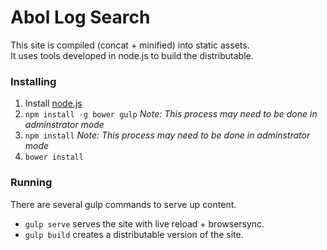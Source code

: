Abol Log Search
======
This site is compiled (concat + minified) into static assets.  
It uses tools developed in node.js to build the distributable.

### Installing
1. Install [node.js](https://nodejs.org/)
2. `npm install -g bower gulp` *Note: This process may need to be done in adminstrator mode*
3. `npm install` *Note: This process may need to be done in adminstrator mode*
4. `bower install`

### Running
There are several gulp commands to serve up content.

* `gulp serve` serves the site with live reload + browsersync.
* `gulp build` creates a distributable version of the site.
